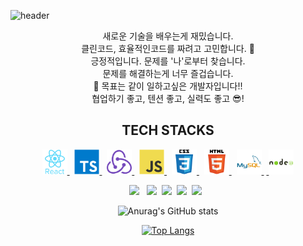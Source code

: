 ![header](https://capsule-render.vercel.app/api?height=140&type=waving&color=0:9ADCFF,100:FFF89A&section=header&text=👋%20I'm%20홍인열&fontSize=40&fontAlignY=28)

<div align="center">
  <div> 새로운 기술을 배우는게 재밌습니다. </div>
  <div> 클린코드, 효율적인코드를 짜려고 고민합니다. 🤔 </div>
  <div> 긍정적입니다. 문제를 '나'로부터 찾습니다. </div>
  <div> 문제를 해결하는게 너무 즐겁습니다. </div>
  <div> 🤩 목표는 같이 일하고싶은 개발자입니다!! </div>
  <div> 협업하기 좋고, 텐션 좋고, 실력도 좋고 😎! </div>
<div> 


## TECH STACKS 
  
 

<p align="center">
    <a href="https://reactjs.org/" target="_blank" rel="noreferrer"> 
  <img src="https://raw.githubusercontent.com/devicons/devicon/master/icons/react/react-original-wordmark.svg" alt="react" width="40" height="40"/>
  </a>  &nbsp;  <a href="https://www.typescriptlang.org/" target="_blank" rel="noreferrer"> <img src="https://raw.githubusercontent.com/devicons/devicon/master/icons/typescript/typescript-original.svg" alt="typescript" width="40" height="40"/> </a>   &nbsp;  <a href="https://redux.js.org" target="_blank" rel="noreferrer"> <img src="https://raw.githubusercontent.com/devicons/devicon/master/icons/redux/redux-original.svg" alt="redux" width="40" height="40"/> 
  </a> &nbsp;  <a href="https://developer.mozilla.org/en-US/docs/Web/JavaScript" target="_blank" rel="noreferrer"> <img src="https://raw.githubusercontent.com/devicons/devicon/master/icons/javascript/javascript-original.svg" alt="javascript" width="40" height="40"/> </a> &nbsp; <a href="https://www.w3schools.com/css/" target="_blank" rel="noreferrer"> <img src="https://raw.githubusercontent.com/devicons/devicon/master/icons/css3/css3-original-wordmark.svg" alt="css3" width="40" height="40"/> 
  </a> &nbsp;  <a href="https://www.w3.org/html/" target="_blank" rel="noreferrer"> <img src="https://raw.githubusercontent.com/devicons/devicon/master/icons/html5/html5-original-wordmark.svg" alt="html5" width="40" height="40"/>
  </a>  &nbsp; <a href="https://www.mysql.com/" target="_blank" rel="noreferrer"> <img src="https://raw.githubusercontent.com/devicons/devicon/master/icons/mysql/mysql-original-wordmark.svg" alt="mysql" width="40" height="40"/> 
  </a>    &nbsp;<a href="https://nodejs.org" target="_blank" rel="noreferrer"> <img src="https://raw.githubusercontent.com/devicons/devicon/master/icons/nodejs/nodejs-original-wordmark.svg" alt="nodejs" width="40" height="40"/> 
  </a> 
  </p>
  
<img src="https://img.shields.io/badge/ReactRouter-darkgray?style=round-square&logo=React-Router&logoColor=#CA4245"/></a> &nbsp;
<img src="https://img.shields.io/badge/StyledComponents-9999FF?style=round-square&logo=Styled-Components&logoColor=DB7093"/></a>&nbsp;
<img src="https://img.shields.io/badge/Recoil-3777e5?style=round-square&logo=Recoil&logoColor=DB7093"/></a>&nbsp;
<img src="https://img.shields.io/badge/Emotion-d36ac2?style=round-square&logo=Emotion&logoColor=DB7093"/></a>&nbsp;
<img src="https://img.shields.io/badge/Axios-671cdf?style=round-square&logo=Axios&logoColor=white"/></a> &nbsp;

  
![Anurag's GitHub stats](https://github-readme-stats.vercel.app/api?username=hinyc&show_icons=true&title_color=E6D5B8&text_color=F0A500&icon_color=1B1A17)

 
[![Top Langs](https://github-readme-stats.vercel.app/api/top-langs/?username=anuraghazra&layout=compact&hide=GLSL&langs_count=4)](https://github.com/hinyc/github-readme-stats)

  
 
